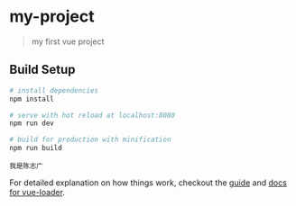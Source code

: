 # my-project

> my first vue project

## Build Setup

``` bash
# install dependencies
npm install

# serve with hot reload at localhost:8080
npm run dev

# build for production with minification
npm run build
```
<code>我是陈志广</code>

For detailed explanation on how things work, checkout the [guide](http://vuejs-templates.github.io/webpack/) and [docs for vue-loader](http://vuejs.github.io/vue-loader).
